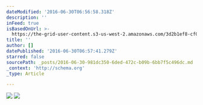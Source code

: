 ```yaml
---
dateModified: '2016-06-30T06:56:58.318Z'
description: ''
inFeed: true
isBasedOnUrl: >-
  https://the-grid-user-content.s3-us-west-2.amazonaws.com/3d2b1ef8-cf06-467e-8139-77b3a621a1e8.jpg
title: ''
author: []
datePublished: '2016-06-30T06:57:41.279Z'
starred: false
sourcePath: _posts/2016-06-30-981dc350-6ded-472c-b09b-6bb7f5c496dc.md
_context: 'http://schema.org'
_type: Article

---
```

![](https://the-grid-user-content.s3-us-west-2.amazonaws.com/796dbd3a-693a-4aa7-8237-457e0919a175.jpg)
![](https://the-grid-user-content.s3-us-west-2.amazonaws.com/3d2b1ef8-cf06-467e-8139-77b3a621a1e8.jpg)
